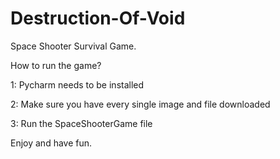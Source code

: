 # Destruction-Of-Void
Space Shooter Survival Game.

How to run the game?

1: Pycharm needs to be installed

2: Make sure you have every single image and file downloaded 

3: Run the SpaceShooterGame file 

Enjoy and have fun.

